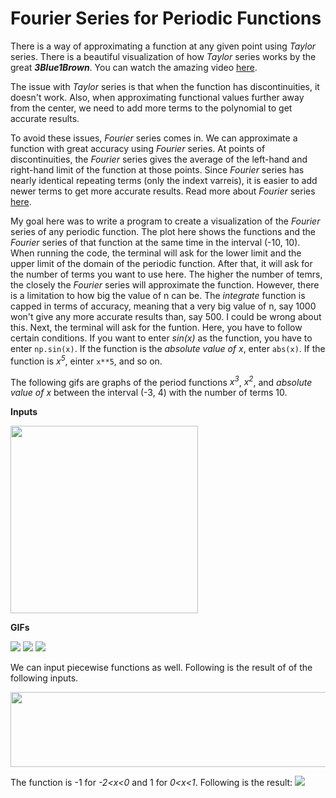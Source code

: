 # Fourier Series for Periodic Functions
There is a way of approximating a function at any given point using *Taylor* series. There is a beautiful visualization of how *Taylor* series works by the great ***3Blue1Brown***. You can watch the amazing video [here](https://www.youtube.com/watch?v=3d6DsjIBzJ4).

The issue with *Taylor* series is that when the function has discontinuities, it doesn't work. Also, when approximating functional values further away from the center, we need to add more terms to the polynomial to get accurate results.

To avoid these issues, *Fourier* series comes in. We can approximate a function with great accuracy using *Fourier* series. At points of discontinuities, the *Fourier* series gives the average of the left-hand and right-hand limit of the function at those points. Since *Fourier* series has nearly identical repeating terms (only the indext varreis), it is easier to add newer terms to get more accurate results. Read more about *Fourier* series [here](https://en.wikipedia.org/wiki/Fourier_series).

My goal here was to write a program to create a visualization of the *Fourier* series of any periodic function. The plot here shows the functions and the *Fourier* series of that function at the same time in the interval (-10, 10). When running the code, the terminal will ask for the lower limit and the upper limit of the domain of the periodic function. After that, it will ask for the number of terms you want to use here. The higher the number of temrs, the closely the *Fourier* series will approximate the function. However, there is a limitation to how big the value of n can be. The *integrate* function is capped in terms of accuracy, meaning that a very big value of n, say 1000 won't give any more accurate results than, say 500. I could be wrong about this.
Next, the terminal will ask for the funtion. Here, you have to follow certain conditions. If you want to enter *sin(x)* as the function, you have to enter `np.sin(x)`. If the function is the *absolute value of x*, enter `abs(x)`. If the function is *x<sup>5</sup>*, einter `x**5`, and so on. 

The following gifs are graphs of the period functions *x<sup>3</sup>*, *x<sup>2</sup>*, and *absolute value of x* between the interval (-3, 4) with the number of terms 10.

**Inputs**

<img src="https://github.com/yakeen15/amps/blob/main/complex%20analysis/images%20and%20videos/inputs.png" width="300" height="300">

**GIFs**

![](https://github.com/yakeen15/amps/blob/main/complex%20analysis/images%20and%20videos/x%20cubed.gif)
![](https://github.com/yakeen15/amps/blob/main/complex%20analysis/images%20and%20videos/x%20squared.gif)
![](https://github.com/yakeen15/amps/blob/main/complex%20analysis/images%20and%20videos/absolute%20value%20of%20x.gif)

We can input piecewise functions as well. Following is the result of of the following inputs.

<img src="https://github.com/yakeen15/amps/blob/main/complex%20analysis/images%20and%20videos/piece%20inputs.PNG" width="600" height="120">

The function is -1 for *-2<x<0* and 1 for *0<x<1*. Following is the result:
![](https://github.com/yakeen15/amps/blob/main/complex%20analysis/images%20and%20videos/piece.gif)
